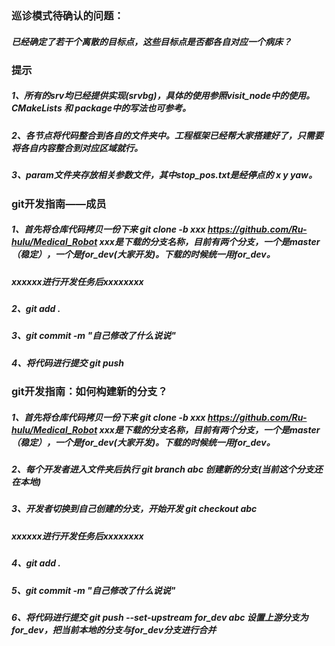 ### 巡诊模式待确认的问题：  
##### 已经确定了若干个离散的目标点，这些目标点是否都各自对应一个病床？

### 提示
##### 1、所有的srv均已经提供实现(srvbg)，具体的使用参照visit_node中的使用。CMakeLists 和 package中的写法也可参考。  
##### 2、各节点将代码整合到各自的文件夹中。工程框架已经帮大家搭建好了，只需要将各自内容整合到对应区域就行。  
##### 3、param文件夹存放相关参数文件，其中stop_pos.txt是经停点的 x y yaw。  

### git开发指南——成员
##### 1、首先将仓库代码拷贝一份下来 git clone -b xxx https://github.com/Ru-hulu/Medical_Robot  xxx是下载的分支名称，目前有两个分支，一个是master（稳定），一个是for_dev(大家开发)。下载的时候统一用for_dev。
##### xxxxxx进行开发任务后xxxxxxxx
##### 2、git add .
##### 3、git commit -m "自己修改了什么说说"
##### 4、将代码进行提交 git push 



### git开发指南：如何构建新的分支？
##### 1、首先将仓库代码拷贝一份下来 git clone -b xxx https://github.com/Ru-hulu/Medical_Robot  xxx是下载的分支名称，目前有两个分支，一个是master（稳定），一个是for_dev(大家开发)。下载的时候统一用for_dev。
##### 2、每个开发者进入文件夹后执行 git branch abc 创建新的分支(当前这个分支还在本地)
##### 3、开发者切换到自己创建的分支，开始开发 git checkout abc 
##### xxxxxx进行开发任务后xxxxxxxx
##### 4、git add .
##### 5、git commit -m "自己修改了什么说说"
##### 6、将代码进行提交 git push --set-upstream for_dev abc 设置上游分支为for_dev，把当前本地的分支与for_dev分支进行合并
